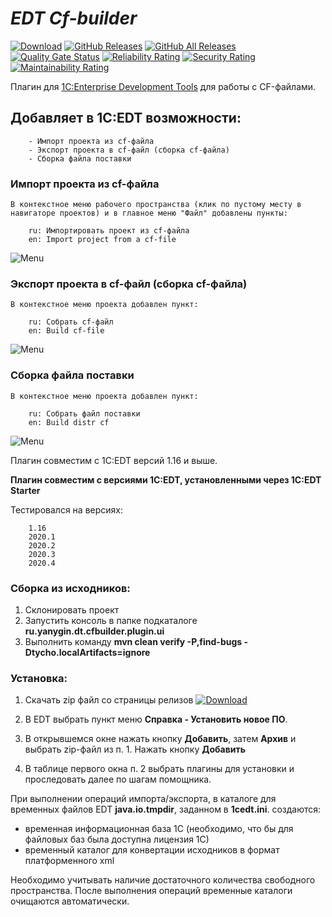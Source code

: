 # *EDT Cf-builder*

[![Download](https://img.shields.io/github/release/ILazutin/edt.cf_builder?label=download&style=flat)](https://github.com/Ilazutin/edt.cf_builder/releases/latest)
[![GitHub Releases](https://img.shields.io/github/downloads/Ilazutin/edt.cf_builder/latest/total?style=flat-square)](https://github.com/Ilazutin/edt.cf_builder/releases)
[![GitHub All Releases](https://img.shields.io/github/downloads/Ilazutin/edt.cf_builder/total?style=flat-square)](https://github.com/Ilazutin/edt.cf_builder/releases)
[![Quality Gate Status](https://sonarcloud.io/api/project_badges/measure?project=YanSergey_EDT_CF_Builder&metric=alert_status)](https://sonarcloud.io/dashboard?id=YanSergey_EDT_CF_Builder)
[![Reliability Rating](https://sonarcloud.io/api/project_badges/measure?project=YanSergey_EDT_CF_Builder&metric=reliability_rating)](https://sonarcloud.io/dashboard?id=YanSergey_EDT_CF_Builder)
[![Security Rating](https://sonarcloud.io/api/project_badges/measure?project=YanSergey_EDT_CF_Builder&metric=security_rating)](https://sonarcloud.io/dashboard?id=YanSergey_EDT_CF_Builder)
[![Maintainability Rating](https://sonarcloud.io/api/project_badges/measure?project=YanSergey_EDT_CF_Builder&metric=sqale_rating)](https://sonarcloud.io/dashboard?id=YanSergey_EDT_CF_Builder)


Плагин для [1C:Enterprise Development Tools](https://edt.1c.ru/) для работы с CF-файлами.

## Добавляет в 1C:EDT возможности:
        - Импорт проекта из cf-файла
        - Экспорт проекта в cf-файл (сборка cf-файла)
        - Сборка файла поставки

### Импорт проекта из cf-файла

```В контекстное меню рабочего пространства (клик по пустому месту в навигаторе проектов) и в главное меню "Файл" добавлены пункты:```

        ru: Импортировать проект из cf-файла
        en: Import project from a cf-file
![Menu](/img/import.png "Меню с пунктом")

### Экспорт проекта в cf-файл (сборка cf-файла)

```В контекстное меню проекта добавлен пункт:```

        ru: Собрать cf-файл
        en: Build cf-file

![Menu](/img/export.png "Меню с пунктом")

### Сборка файла поставки

```В контекстное меню проекта добавлен пункт:```

        ru: Собрать файл поставки
        en: Build distr cf

![Menu](/img/export.png "Меню с пунктом")

Плагин совместим с 1C:EDT версий 1.16 и выше.

**Плагин совместим с версиями 1C:EDT, установленными через 1C:EDT Starter**

Тестировался на версиях:

        1.16
        2020.1
        2020.2
        2020.3
        2020.4

### Сборка из исходников:
1. Склонировать проект
2. Запустить консоль в папке подкаталоге **ru.yanygin.dt.cfbuilder.plugin.ui**
3. Выполнить команду **mvn clean verify -P,find-bugs -Dtycho.localArtifacts=ignore**

### Установка:
1. Скачать zip файл со страницы релизов [![Download](https://img.shields.io/github/release/Ilazutin/edt.cf_builder?label=download&style=flat)](https://github.com/ILazutin/edt.cf_builder/releases/latest)

2. В EDT выбрать пункт меню **Справка - Установить новое ПО**.

3. В открывшемся окне нажать кнопку **Добавить**, затем **Архив** и выбрать zip-файл из п. 1. Нажать кнопку **Добавить**

4. В таблице первого окна п. 2 выбрать плагины для установки и проследовать далее по шагам помощника.

При выполнении операций импорта/экспорта, в каталоге для временных файлов EDT **java.io.tmpdir**, заданном в **1cedt.ini**. создаются:

* временная информационная база 1С (необходимо, что бы для файловых баз была доступна лицензия 1С)
* временный каталог для конвертации исходников в формат платформенного xml

Необходимо учитывать наличие достаточного количества свободного пространства. После выполнения операций временные каталоги очищаются автоматически.
